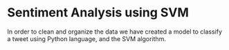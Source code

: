 # Sentiment Analysis using SVM

In order to clean and organize the data we have created a model to classify a tweet using Python language, and the SVM algorithm.
